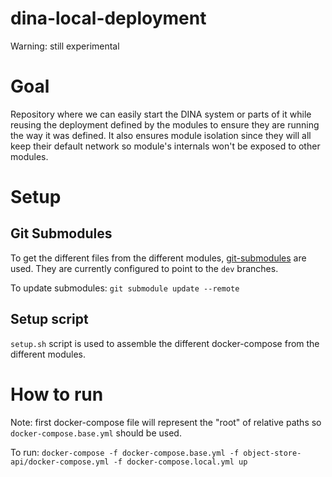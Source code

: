 # dina-local-deployment

Warning: still experimental

# Goal

Repository where we can easily start the DINA system or parts of it while reusing the deployment defined by the modules to ensure they are 
running the way it was defined. It also ensures module isolation since they will all keep their default network so module's internals won't be exposed 
to other modules.

# Setup

## Git Submodules

To get the different files from the different modules, [git-submodules](https://git-scm.com/book/en/v2/Git-Tools-Submodules) are used. They are currently configured to
point to the `dev` branches.

To update submodules: `git submodule update --remote`

## Setup script

`setup.sh` script is used to assemble the different docker-compose from the different modules.


# How to run

Note: first docker-compose file will represent the "root" of relative paths so `docker-compose.base.yml` should be used. 

To run:
`docker-compose -f docker-compose.base.yml -f object-store-api/docker-compose.yml -f docker-compose.local.yml up`

